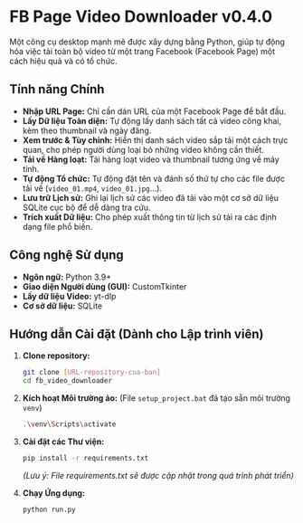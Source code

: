 # FB Page Video Downloader v0.4.0

Một công cụ desktop mạnh mẽ được xây dựng bằng Python, giúp tự động hóa việc tải toàn bộ video từ một trang Facebook (Facebook Page) một cách hiệu quả và có tổ chức.

## Tính năng Chính
- **Nhập URL Page:** Chỉ cần dán URL của một Facebook Page để bắt đầu.
- **Lấy Dữ liệu Toàn diện:** Tự động lấy danh sách tất cả video công khai, kèm theo thumbnail và ngày đăng.
- **Xem trước & Tùy chỉnh:** Hiển thị danh sách video sắp tải một cách trực quan, cho phép người dùng loại bỏ những video không cần thiết.
- **Tải về Hàng loạt:** Tải hàng loạt video và thumbnail tương ứng về máy tính.
- **Tự động Tổ chức:** Tự động đặt tên và đánh số thứ tự cho các file được tải về (`video_01.mp4`, `video_01.jpg`...).
- **Lưu trữ Lịch sử:** Ghi lại lịch sử các video đã tải vào một cơ sở dữ liệu SQLite cục bộ để dễ dàng tra cứu.
- **Trích xuất Dữ liệu:** Cho phép xuất thông tin từ lịch sử tải ra các định dạng file phổ biến.

## Công nghệ Sử dụng
- **Ngôn ngữ:** Python 3.9+
- **Giao diện Người dùng (GUI):** CustomTkinter
- **Lấy dữ liệu Video:** yt-dlp
- **Cơ sở dữ liệu:** SQLite

## Hướng dẫn Cài đặt (Dành cho Lập trình viên)
1.  **Clone repository:**
    ```bash
    git clone [URL-repository-cua-ban]
    cd fb_video_downloader
    ```
2.  **Kích hoạt Môi trường ảo:**
    (File `setup_project.bat` đã tạo sẵn môi trường `venv`)
    ```bash
    .\venv\Scripts\activate
    ```
3.  **Cài đặt các Thư viện:**
    ```bash
    pip install -r requirements.txt
    ```
    *(Lưu ý: File requirements.txt sẽ được cập nhật trong quá trình phát triển)*

4.  **Chạy Ứng dụng:**
    ```bash
    python run.py
    ```